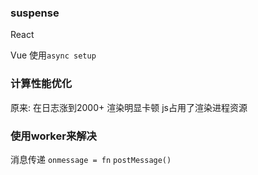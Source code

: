 ### suspense

React

Vue
使用`async setup`

### 计算性能优化
原来: 在日志涨到2000+ 渲染明显卡顿
js占用了渲染进程资源

### 使用worker来解决

消息传递
`onmessage = fn`
`postMessage()`
